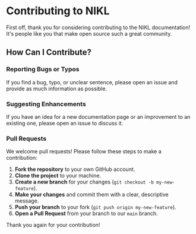 # Contributing to NIKL

First off, thank you for considering contributing to the NIKL documentation! It's people like you that make open source such a great community.

## How Can I Contribute?

### Reporting Bugs or Typos
If you find a bug, typo, or unclear sentence, please open an issue and provide as much information as possible.

### Suggesting Enhancements
If you have an idea for a new documentation page or an improvement to an existing one, please open an issue to discuss it.

### Pull Requests
We welcome pull requests! Please follow these steps to make a contribution:

1.  **Fork the repository** to your own GitHub account.
2.  **Clone the project** to your machine.
3.  **Create a new branch** for your changes (`git checkout -b my-new-feature`).
4.  **Make your changes** and commit them with a clear, descriptive message.
5.  **Push your branch** to your fork (`git push origin my-new-feature`).
6.  **Open a Pull Request** from your branch to our `main` branch.

Thank you again for your contribution!
